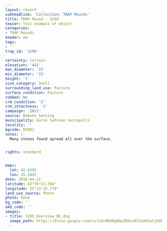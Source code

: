```yaml
---
layout: record
subheadline: 'Collection: TRAP Mounds'
title: TRAP Mound - 3299
teaser: Test example of object
categories:
- TRAP Mounds
header: no
tags:
- ''
trap_id: '3299'

certainty: Certain
elevation: '442'
max_diameter: '15'
min_diameter: '15'
height: '1'
size_category: Small
surrounding_land_use: Pasture
surface_condition: Pasture
robbed: No
crm_condition: '2'
crm_intactness: '2'
campaign: '2011'
source: Remote Sensing
municipality: Gorno Sahrane necropolis
locality: ''
bgcode: DS001
notes: |-
  Many stones found spread all over the surface.


rights: standard


maps:
  lat: 42.6285
  lon: 25.2442
date: 2018-04-11
latitude: 42°39'53.766"
longitude: 25°13'15.778"
land_use_source: Photo
photo: Good
bg_code: ''
akb_code: ''
images:
- title: 3299_Overview_NE.dng
  image_path: https://drive.google.com/uc?id=0B3Rg88wZDQscNlIwVUtaSjhOR0k
---
```

